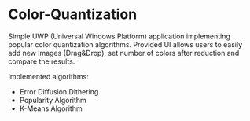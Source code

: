 # Color-Quantization

Simple UWP (Universal Windows Platform) application implementing popular color quantization algorithms.
Provided UI allows users to easily add new images (Drag&Drop), set number of colors after reduction and compare the results.

Implemented algorithms:
* Error Diffusion Dithering
* Popularity Algorithm
* K-Means Algorithm
